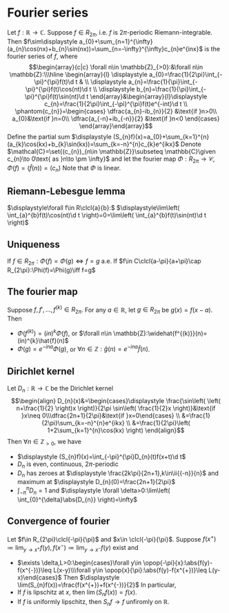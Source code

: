 # Fourier series
Let $f:\mathbb{R}\to \mathbb{C}$.
Suppose $f\in R_{2\pi}$, i.e. $f$ is $2\pi$-periodic Riemann-integrable.
Then $f\sim\displaystyle a_{0}+\sum_{n=1}^{\infty} (a_{n}\cos(nx)+b_{n}\sin(nx))=\sum_{n=-\infty}^{\infty}c_{n}e^{inx}$ is the fourier series of $f$, where 
$$\begin{array}{c|c}
\forall n\in \mathbb{Z}_{>0}:&\forall n\in \mathbb{Z}:\\\hline
\begin{array}{l}
\displaystyle a_{0}=\frac{1}{2\pi}\int_{-\pi}^{\pi}f(t)\d t & \\
\displaystyle a_{n}=\frac{1}{\pi}\int_{-\pi}^{\pi}f(t)\cos(nt)\d t \\
\displaystyle b_{n}=\frac{1}{\pi}\int_{-\pi}^{\pi}f(t)\sin(nt)\d t
\end{array}&\begin{array}{l}\displaystyle
c_{n}=\frac{1}{2\pi}\int_{-\pi}^{\pi}f(t)e^{-int}\d t \\
\phantom{c_{n}}=\begin{cases}
\dfrac{a_{n}-ib_{n}}{2} &\text{if }n>0\\
a_{0}&\text{if }n=0\\
\dfrac{a_{-n}+ib_{-n}}{2} &\text{if }n<0
\end{cases}
\end{array}\end{array}$$
Define the partial sum $\displaystyle (S_{n}f)(x)=a_{0}+\sum_{k=1}^{n} (a_{k}\cos(kx)+b_{k}\sin(kx))=\sum_{k=-n}^{n}c_{k}e^{ikx}$
Denote $\mathcal{C}=\set{(c_{n})_{n\in \mathbb{Z}}\subseteq \mathbb{C}\given c_{n}\to 0\text{ as }n\to \pm \infty}$ and let the fourier map $\Phi:R_{2\pi}\to \mathcal{C},\Phi(f)=(\hat{f}(n))=(c_{n})$ 
Note that $\Phi$ is linear.
## Riemann-Lebesgue lemma
$\displaystyle\forall f\in R\clcl{a}{b}:$
$\displaystyle\lim\left( \int_{a}^{b}f(t)\cos(nt)\d t \right)=0=\lim\left( \int_{a}^{b}f(t)\sin(nt)\d t \right)$
## Uniqueness
If $f\in R_{2\pi}:\Phi(f)=\Phi(g)\iff f=g$ a.e.
If $f\in C\clcl{a-\pi}{a+\pi}\cap R_{2\pi}:\Phi(f)=\Phi(g)\iff f=g$ 
## The fourier map
Suppose $f,f',\dots,f^{(k)}\in R_{2\pi}$.
For any $a\in \mathbb{R},$ let $g\in R_{2\pi}$ be $g(x)=f(x-a)$.
Then
- $\Phi(f^{(k)})=(in)^{k}\Phi(f)$, or $\forall n\in \mathbb{Z}:\widehat{f^{(k)}}(n)=(in)^{k}\hat{f}(n)$
- $\Phi(g)=e^{-ina}\Phi(g)$, or $\forall n\in \mathbb{Z}:\hat{g}(n)=e^{-ina}\hat{f}(n)$.
## Dirichlet kernel
Let $D_{n}:\mathbb{R}\to \mathbb{C}$ be the Dirichlet kernel $$\begin{align}
D_{n}(x)&=\begin{cases}\displaystyle \frac{\sin\left( \left( n+\frac{1}{2} \right)x \right)}{2\pi \sin\left( \frac{1}{2}x \right)}&\text{if }x\neq 0\\\dfrac{2n+1}{2\pi}&\text{if }x=0\end{cases} \\
&=\frac{1}{2\pi}\sum_{k=-n}^{n}e^{ikx} \\
&=\frac{1}{2\pi}\left( 1+2\sum_{k=1}^{n}\cos(kx) \right)
\end{align}$$
Then $\forall n\in \mathbb{Z}_{>0}$, we have
- $\displaystyle (S_{n}f)(x)=\int_{-\pi}^{\pi}D_{n}(t)f(x+t)\d t$
- $D_{n}$ is even, continuous, $2\pi$-periodic 
- $D_{n}$ has zeroes at $\displaystyle \frac{2k\pi}{2n+1},k\in\ii{{-n}}{n}$ and maximum at $\displaystyle D_{n}(0)=\frac{2n+1}{2\pi}$
- $\displaystyle\int_{-\pi}^{\pi}D_{n}=1$ and $\displaystyle \forall \delta>0:\lim\left( \int_{0}^{\delta}\abs{D_{n}} \right)=\infty$
## Convergence of fourier
Let $f\in R_{2\pi}\clcl{-\pi}{\pi}$ and $x\in \clcl{-\pi}{\pi}$. 
Suppose $\displaystyle f(x^{+})\coloneqq\lim_{y\to x^{+}}f(y),f(x^{-})\coloneqq\lim_{y\to x^{-}}f(y)$ exist and
- $\exists \delta,L>0:\begin{cases}\forall y\in \opop{-\pi}{x}:\abs{f(y)-f(x^{-})}\leq L(x-y)\\\forall y\in \opop{x}{\pi}:\abs{f(y)-f(x^{+})}\leq L(y-x)\end{cases}$
Then $\displaystyle \lim(S_{n}f(x))=\frac{f(x^{+})+f(x^{-})}{2}$
In particular, 
- If $f$ is lipschitz at $x$, then $\lim(S_{n}f(x))=f(x)$.
- If $f$ is uniformly lipschitz, then $S_{n}f\to f$ unfiromly on $\mathbb{R}$.
